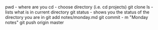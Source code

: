 pwd - where are you
cd - choose directory (i.e. cd projects)
git clone
ls - lists what is in current directory
git status - shows you the status of the directory you are in
git add notes/monday.md
git commit - m "Monday notes"
git push origin master
